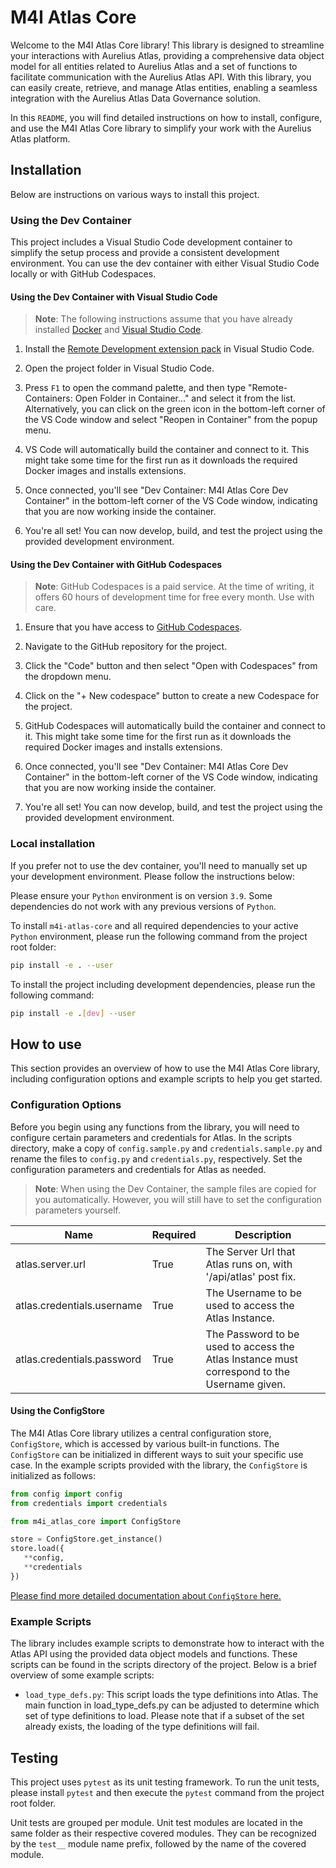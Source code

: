 # M4I Atlas Core

Welcome to the M4I Atlas Core library!
This library is designed to streamline your interactions with Aurelius Atlas, providing a comprehensive data object model for all entities related to Aurelius Atlas and a set of functions to facilitate communication with the Aurelius Atlas API.
With this library, you can easily create, retrieve, and manage Atlas entities, enabling a seamless integration with the Aurelius Atlas Data Governance solution.

In this `README`, you will find detailed instructions on how to install, configure, and use the M4I Atlas Core library to simplify your work with the Aurelius Atlas platform.

## Installation

Below are instructions on various ways to install this project.

### Using the Dev Container

This project includes a Visual Studio Code development container to simplify the setup process and provide a consistent development environment. You can use the dev container with either Visual Studio Code locally or with GitHub Codespaces.

#### Using the Dev Container with Visual Studio Code

> **Note**: The following instructions assume that you have already installed [Docker](https://www.docker.com/) and [Visual Studio Code](https://code.visualstudio.com/).

1. Install the [Remote Development extension pack](https://marketplace.visualstudio.com/items?itemName=ms-vscode-remote.vscode-remote-extensionpack) in Visual Studio Code.

2. Open the project folder in Visual Studio Code.

3. Press `F1` to open the command palette, and then type "Remote-Containers: Open Folder in Container..." and select it from the list. Alternatively, you can click on the green icon in the bottom-left corner of the VS Code window and select "Reopen in Container" from the popup menu.

4. VS Code will automatically build the container and connect to it. This might take some time for the first run as it downloads the required Docker images and installs extensions.

5. Once connected, you'll see "Dev Container: M4I Atlas Core Dev Container" in the bottom-left corner of the VS Code window, indicating that you are now working inside the container.

6. You're all set! You can now develop, build, and test the project using the provided development environment.

#### Using the Dev Container with GitHub Codespaces

> **Note**: GitHub Codespaces is a paid service. At the time of writing, it offers 60 hours of development time for free every month. Use with care.

1. Ensure that you have access to [GitHub Codespaces](https://github.com/features/codespaces).

2. Navigate to the GitHub repository for the project.

3. Click the "Code" button and then select "Open with Codespaces" from the dropdown menu.

4. Click on the "+ New codespace" button to create a new Codespace for the project.

5. GitHub Codespaces will automatically build the container and connect to it. This might take some time for the first run as it downloads the required Docker images and installs extensions.

6. Once connected, you'll see "Dev Container: M4I Atlas Core Dev Container" in the bottom-left corner of the VS Code window, indicating that you are now working inside the container.

7. You're all set! You can now develop, build, and test the project using the provided development environment.

### Local installation

If you prefer not to use the dev container, you'll need to manually set up your development environment. Please follow the instructions below:

Please ensure your `Python` environment is on version `3.9`. Some dependencies do not work with any previous versions of `Python`.

To install `m4i-atlas-core` and all required dependencies to your active `Python` environment, please run the following command from the project root folder:

```sh
pip install -e . --user
```

To install the project including development dependencies, please run the following command:

```sh
pip install -e .[dev] --user
```

## How to use

This section provides an overview of how to use the M4I Atlas Core library, including configuration options and example scripts to help you get started.

### Configuration Options

Before you begin using any functions from the library, you will need to configure certain parameters and credentials for Atlas.
In the scripts directory, make a copy of `config.sample.py` and `credentials.sample.py` and rename the files to `config.py` and `credentials.py`, respectively.
Set the configuration parameters and credentials for Atlas as needed.

> **Note**: When using the Dev Container, the sample files are copied for you automatically. However, you will still have to set the configuration parameters yourself.

| Name                       | Required | Description                                                                                 |
| -------------------------- | -------- | ------------------------------------------------------------------------------------------- |
| atlas.server.url           | True     | The Server Url that Atlas runs on, with '/api/atlas' post fix.                              |
| atlas.credentials.username | True     | The Username to be used to access the Atlas Instance.                                       |
| atlas.credentials.password | True     | The Password to be used to access the Atlas Instance must correspond to the Username given. |

#### Using the ConfigStore

The M4I Atlas Core library utilizes a central configuration store, `ConfigStore`, which is accessed by various built-in functions. The `ConfigStore` can be initialized in different ways to suit your specific use case. In the example scripts provided with the library, the `ConfigStore` is initialized as follows:

```python
from config import config
from credentials import credentials

from m4i_atlas_core import ConfigStore

store = ConfigStore.get_instance()
store.load({
   **config,
   **credentials
})
```

[Please find more detailed documentation about `ConfigStore` here.](./m4i_atlas_core/config/README.md)

### Example Scripts

The library includes example scripts to demonstrate how to interact with the Atlas API using the provided data object models and functions. These scripts can be found in the scripts directory of the project. Below is a brief overview of some example scripts:

- `load_type_defs.py`: This script loads the type definitions into Atlas. The main function in load_type_defs.py can be adjusted to determine which set of type definitions to load. Please note that if a subset of the set already exists, the loading of the type definitions will fail.

## Testing

This project uses `pytest` as its unit testing framework.
To run the unit tests, please install `pytest` and then execute the `pytest` command from the project root folder.

Unit tests are grouped per module.
Unit test modules are located in the same folder as their respective covered modules.
They can be recognized by the `test__` module name prefix, followed by the name of the covered module.
